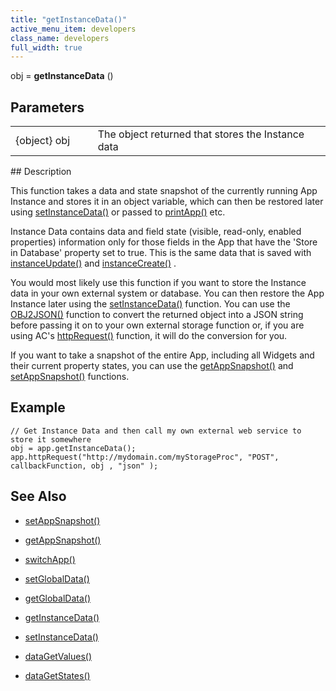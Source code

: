 ```yaml
---
title: "getInstanceData()"
active_menu_item: developers
class_name: developers
full_width: true
---
```



obj = **getInstanceData** ()

## Parameters

<table>
<tr>
<td width="134">
{object} obj

</td>
<td width="20">
</td>
<td width="750">
The object returned that stores the Instance data

</td>
</tr>
</table>
## Description

This function takes a data and state snapshot of the currently running App Instance and stores it in an object variable, which can then be restored later using [setInstanceData()](setinstancedata) or passed to [printApp()](../app-functions/printapp) etc.

Instance Data contains data and field state (visible, read-only, enabled properties) information only for those fields in the App that have the 'Store in Database' property set to true. This is the same data that is saved with [instanceUpdate()](instancesave) and [instanceCreate()](instancecreate) .

You would most likely use this function if you want to store the Instance data in your own external system or database. You can then restore the App Instance later using the [setInstanceData()](setinstancedata) function. You can use the [OBJ2JSON()](../conversion-functions/json2text) function to convert the returned object into a JSON string before passing it on to your own external storage function or, if you are using AC's [httpRequest()](../soap-restful-ajax-calls/httprequest) function, it will do the conversion for you.

If you want to take a snapshot of the entire App, including all Widgets and their current property states, you can use the [getAppSnapshot()](../app-functions/getappsnapshot) and [setAppSnapshot()](../app-functions/setappsnapshot) functions.

## Example

    // Get Instance Data and then call my own external web service to store it somewhere
    obj = app.getInstanceData();
    app.httpRequest("http://mydomain.com/myStorageProc", "POST", callbackFunction, obj , "json" );
     
   

## See Also

 - [setAppSnapshot()](../app-functions/setappsnapshot)

 - [getAppSnapshot()](../app-functions/getappsnapshot)

 - [switchApp()](../app-functions/switchapp)

 - [setGlobalData()](../global-data-pool-functions/setglobaldata)

 - [getGlobalData()](../global-data-pool-functions/getglobaldata)

 - [getInstanceData()](getinstancedata)

 - [setInstanceData()](setinstancedata)

 - [dataGetValues()](../widget-data-state-manipulation/datagetvalues)

 - [dataGetStates()](../widget-data-state-manipulation/datagetstates)

